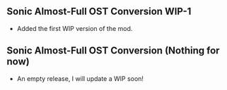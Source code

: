 ## Sonic Almost-Full OST Conversion WIP-1
- Added the first WIP version of the mod.

## Sonic Almost-Full OST Conversion (Nothing for now)
- An empty release, I will update a WIP soon!
